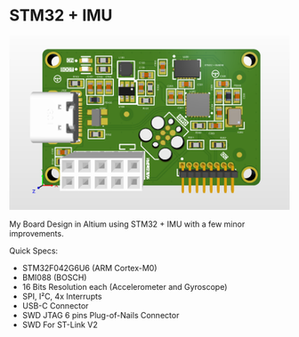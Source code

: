 # STM32 + IMU
![alt text](https://raw.githubusercontent.com/Arguz-HW/STM32-Inertial-Unit/main/STM32-IMU2.png)

My Board Design in Altium using STM32 + IMU with a few minor improvements.

Quick Specs:

- STM32F042G6U6 (ARM Cortex-M0)
- BMI088 (BOSCH)
 - 16 Bits Resolution each (Accelerometer and Gyroscope) 
 - SPI, I²C, 4x Interrupts
- USB-C Connector 
- SWD JTAG 6 pins Plug-of-Nails Connector 
- SWD For ST-Link V2 
